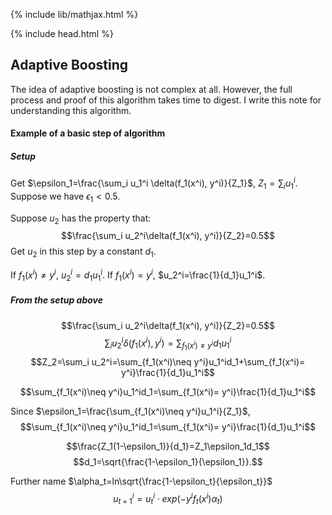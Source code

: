 {% include lib/mathjax.html %}

{% include head.html %}
## Adaptive Boosting
The idea of adaptive boosting is not complex at all. However, the full process and proof of this algorithm takes time to digest. I write this note for understanding this algorithm. 

#### Example of a basic step of algorithm
##### Setup
Get $\epsilon_1=\frac{\sum_i u_1^i \delta(f_1(x^i), y^i)}{Z_1}$, $Z_1=\sum_i u_1^i$. 
Suppose we have $\epsilon_1<0.5$. 

Suppose $u_2$ has the property that: 
$$\frac{\sum_i u_2^i\delta(f_1(x^i), y^i)}{Z_2}=0.5$$
Get $u_2$ in this step by a constant $d_1$. 

If $f_1(x^i)\neq y^i$, $u_2^i=d_1u_1^i$. 
If $f_1(x^i)= y^i$, $u_2^i=\frac{1}{d_1}u_1^i$.

##### From  the setup above
$$\frac{\sum_i u_2^i\delta(f_1(x^i), y^i)}{Z_2}=0.5$$
$$\sum_i u_2^i\delta(f_1(x^i), y^i)=\sum_{f_1(x^i)\neq y^i}d_1u_1^i$$
$$Z_2=\sum_i u_2^i=\sum_{f_1(x^i)\neq y^i}u_1^id_1+\sum_{f_1(x^i)= y^i}\frac{1}{d_1}u_1^i$$

$$\sum_{f_1(x^i)\neq y^i}u_1^id_1=\sum_{f_1(x^i)= y^i}\frac{1}{d_1}u_1^i$$

Since $\epsilon_1=\frac{\sum_{f_1(x^i)\neq y^i}u_1^i}{Z_1}$, 
$$\sum_{f_1(x^i)\neq y^i}u_1^id_1=\sum_{f_1(x^i)= y^i}\frac{1}{d_1}u_1^i$$

$$\frac{Z_1(1-\epsilon_1)}{d_1}=Z_1\epsilon_1d_1$$
$$d_1=\sqrt{\frac{1-\epsilon_1}{\epsilon_1}}.$$

Further name $\alpha_t=ln\sqrt{\frac{1-\epsilon_t}{\epsilon_t}}$
$$u_{t+1}^i=u_t^i \cdot exp(-y^if_t(x^i)\alpha_t)$$

